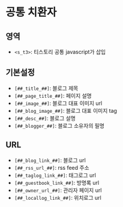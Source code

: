 # 공통 치환자

## 영역
- `<s_t3>`: 티스토리 공통 javascript가 삽입

## 기본설정
- `[##_title_##]`: 블로그 제목
- `[##_page_title_##]`: 페이지 설명
- `[##_image_##]`: 블로그 대표 이미지 url
- `[##_blog_image_##]`: 블로그 대표 이미지 tag
- `[##_desc_##]`: 블로그 설명
- `[##_blogger_##]`: 블로그 소유자의 필명

## URL
- `[##_blog_link_##]`: 블로그 url
- `[##_rss_url_##]`: rss feed 주소
- `[##_taglog_link_##]`: 태그로그 url
- `[##_guestbook_link_##]`: 방명록 url
- `[##_owner_url_##]`: 관리자 페이지 url
- `[##_locallog_link_##]`: 위치로그 url
